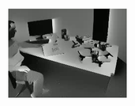![Sequence2 of our method](https://github.com/111495zjy/Video_examples_of_Diff-EvINR/raw/main/sequence2.gif)
